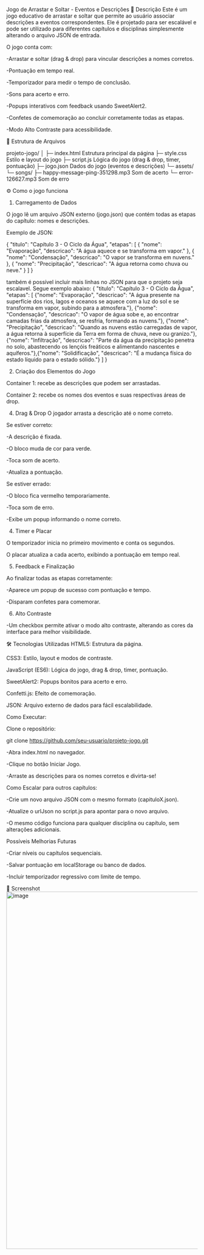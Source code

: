 Jogo de Arrastar e Soltar - Eventos e Descrições
📝 Descrição
Este é um jogo educativo de arrastar e soltar que permite ao usuário associar descrições a eventos correspondentes. Ele é projetado para ser escalável e pode ser utilizado para diferentes capítulos e disciplinas simplesmente alterando o arquivo JSON de entrada.

O jogo conta com:

-Arrastar e soltar (drag & drop) para vincular descrições a nomes corretos.

-Pontuação em tempo real.

-Temporizador para medir o tempo de conclusão.

-Sons para acerto e erro.

-Popups interativos com feedback usando SweetAlert2.

-Confetes de comemoração ao concluir corretamente todas as etapas.

-Modo Alto Contraste para acessibilidade.



📂 Estrutura de Arquivos

projeto-jogo/
│
├─ index.html             Estrutura principal da página
├─ style.css              Estilo e layout do jogo
├─ script.js              Lógica do jogo (drag & drop, timer, pontuação)
├─ jogo.json              Dados do jogo (eventos e descrições)
└─ assets/
   └─ songs/
      ├─ happy-message-ping-351298.mp3   Som de acerto
      └─ error-126627.mp3               Som de erro

      
⚙️ Como o jogo funciona

1. Carregamento de Dados
   
O jogo lê um arquivo JSON externo (jogo.json) que contém todas as etapas do capítulo: nomes e descrições.

Exemplo de JSON:

{
  "titulo": "Capítulo 3 - O Ciclo da Água",
  "etapas": [
    { "nome": "Evaporação", "descricao": "A água aquece e se transforma em vapor." },
    { "nome": "Condensação", "descricao": "O vapor se transforma em nuvens." },
    { "nome": "Precipitação", "descricao": "A água retorna como chuva ou neve." }
  ]
}

também é possível incluir mais linhas no JSON para que o projeto seja escalavel. Segue exemplo abaixo:
{
"titulo": "Capítulo 3 - O Ciclo da Água",
"etapas": [
{"nome": "Evaporação",
"descricao": "A água presente na superfície dos rios, lagos e oceanos se aquece com a luz do sol e se transforma em vapor, subindo para a atmosfera."},
{"nome": "Condensação",
"descricao": "O vapor de água sobe e, ao encontrar camadas frias da atmosfera, se resfria, formando as nuvens."},
{"nome": "Precipitação",
"descricao": "Quando as nuvens estão carregadas de vapor, a água retorna à superfície da Terra em forma de chuva, neve ou granizo."},{"nome": "Infiltração",
"descricao": "Parte da água da precipitação penetra no solo, abastecendo os lençóis freáticos e alimentando nascentes e aquíferos."},{"nome": "Solidificação",
"descricao": "É a mudança física do estado líquido para o estado sólido."}
]
}


2. Criação dos Elementos do Jogo
   
Container 1: recebe as descrições que podem ser arrastadas.

Container 2: recebe os nomes dos eventos e suas respectivas áreas de drop.


4. Drag & Drop
O jogador arrasta a descrição até o nome correto.

Se estiver correto:

-A descrição é fixada.

-O bloco muda de cor para verde.

-Toca som de acerto.

-Atualiza a pontuação.


Se estiver errado:

-O bloco fica vermelho temporariamente.

-Toca som de erro.

-Exibe um popup informando o nome correto.


4. Timer e Placar

O temporizador inicia no primeiro movimento e conta os segundos.

O placar atualiza a cada acerto, exibindo a pontuação em tempo real.

5. Feedback e Finalização
   
Ao finalizar todas as etapas corretamente:

-Aparece um popup de sucesso com pontuação e tempo.

-Disparam confetes para comemorar.

6. Alto Contraste
   
-Um checkbox permite ativar o modo alto contraste, alterando as cores da interface para melhor visibilidade.

🛠️ Tecnologias Utilizadas
HTML5: Estrutura da página.

CSS3: Estilo, layout e modos de contraste.

JavaScript (ES6): Lógica do jogo, drag & drop, timer, pontuação.

SweetAlert2: Popups bonitos para acerto e erro.

Confetti.js: Efeito de comemoração.

JSON: Arquivo externo de dados para fácil escalabilidade.



Como Executar:

Clone o repositório:

git clone https://github.com/seu-usuario/projeto-jogo.git

-Abra index.html no navegador.

-Clique no botão Iniciar Jogo.

-Arraste as descrições para os nomes corretos e divirta-se!


Como Escalar para outros capítulos:

-Crie um novo arquivo JSON com o mesmo formato (capituloX.json).

-Atualize o urlJson no script.js para apontar para o novo arquivo.

-O mesmo código funciona para qualquer disciplina ou capítulo, sem alterações adicionais.


Possíveis Melhorias Futuras

-Criar níveis ou capítulos sequenciais.

-Salvar pontuação em localStorage ou banco de dados.

-Incluir temporizador regressivo com limite de tempo.


📸 Screenshot
<img width="533" height="940" alt="image" src="https://github.com/user-attachments/assets/6ff2249f-01df-4001-8204-30b8cbf3d48e" />

